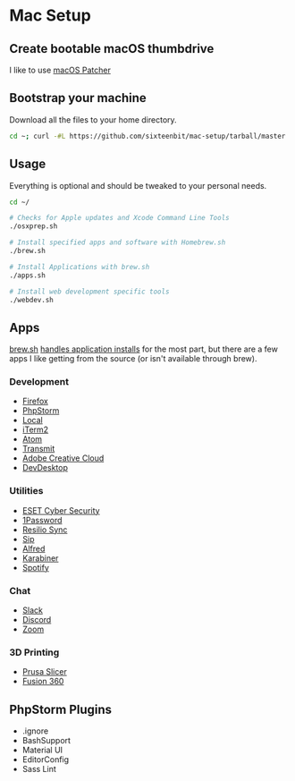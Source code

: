 # Mac Setup

## Create bootable macOS thumbdrive

I like to use [macOS Patcher](http://dosdude1.com/catalina/)

## Bootstrap your machine

Download all the files to your home directory.

```bash
cd ~; curl -#L https://github.com/sixteenbit/mac-setup/tarball/master | tar -xzv --strip-components 1 --exclude={README.md,bootstrap.sh}
```

## Usage

Everything is optional and should be tweaked to your personal needs.

```bash
cd ~/

# Checks for Apple updates and Xcode Command Line Tools
./osxprep.sh

# Install specified apps and software with Homebrew.sh
./brew.sh

# Install Applications with brew.sh
./apps.sh

# Install web development specific tools
./webdev.sh
```

## Apps

[brew.sh](https://brew.sh/) [handles application installs](https://github.com/sixteenbit/mac-setup/blob/master/apps.sh) for the most part, but there are a few apps I like getting from the source (or isn't available through brew).

### Development

* [Firefox](https://www.mozilla.org/en-US/firefox/new/)
* [PhpStorm](https://www.jetbrains.com/phpstorm/download/#section=mac)
* [Local](https://cdn.localwp.com/stable/latest/mac)
* [iTerm2](https://iterm2.com/downloads.html)
* [Atom](https://atom.io/download/mac)
* [Transmit](https://panic.com/download/transmit/Transmit-5-Latest.zip)
* [Adobe Creative Cloud](https://creativecloud.adobe.com/apps/all/desktop#)
* [DevDesktop](https://dev.acquia.com/downloads)

### Utilities

* [ESET Cyber Security](https://download.eset.com/com/eset/apps/home/eav/mac/latest/eset_cybersecurity_en_.dmg)
* [1Password](https://1password.com/downloads/)
* [Resilio Sync](https://download-cdn.resilio.com/stable/osx/Resilio-Sync.dmg)
* [Sip](https://sipapp.io/updates/)
* [Alfred](https://www.alfredapp.com/)
* [Karabiner](https://karabiner-elements.pqrs.org/)
* [Spotify](https://download.scdn.co/SpotifyInstaller.zip)

### Chat

* [Slack](https://slack.com/ssb/download-osx)
* [Discord](https://discord.com/api/download?platform=osx)
* [Zoom](https://zoom.us/download)

### 3D Printing

* [Prusa Slicer](https://github.com/prusa3d/PrusaSlicer/releases)
* [Fusion 360](https://dl.appstreaming.autodesk.com/production/installers/Fusion%20360%20Client%20Downloader.dmg)

## PhpStorm Plugins

* .ignore
* BashSupport
* Material UI
* EditorConfig
* Sass Lint
